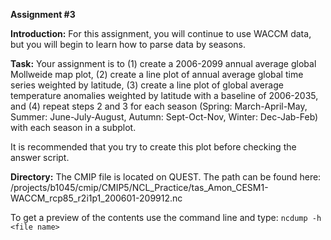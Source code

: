 **Assignment #3**

**Introduction:**
For this assignment, you will continue to use WACCM data, but you will begin to learn how to parse data by seasons. 

**Task:**
Your assignment is to (1) create a 2006-2099 annual average global Mollweide map plot, (2) create a line plot of annual average global time series weighted by latitude, (3) create a line plot of global average temperature anomalies weighted by latitude with a baseline of 2006-2035, and (4) repeat steps 2 and 3 for each season (Spring: March-April-May, Summer: June-July-August, Autumn: Sept-Oct-Nov, Winter: Dec-Jab-Feb) with each season in a subplot.

It is recommended that you try to create this plot before checking the answer script.

**Directory:**
The CMIP file is located on QUEST. The path can be found here: /projects/b1045/cmip/CMIP5/NCL_Practice/tas_Amon_CESM1-WACCM_rcp85_r2i1p1_200601-209912.nc

To get a preview of the contents use the command line and type: 
`ncdump -h <file name>`
